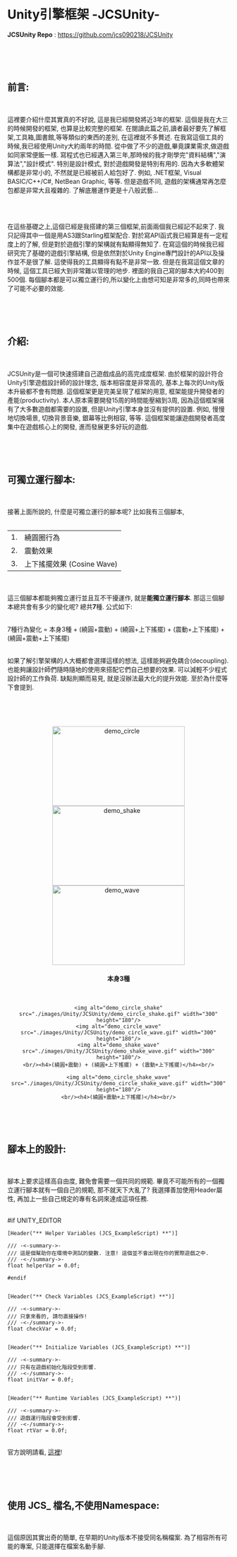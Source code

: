 <div id="content-header">
  <h1>Unity引擎框架 -JCSUnity-</h1>
</div>

<p>
  <b>JCSUnity Repo</b> :
  <a href="https://github.com/jcs090218/JCSUnity">https://github.com/jcs090218/JCSUnity</a>


  <br/><br/><br/>
  <h2>前言:</h2><br/>

  這裡要介紹什麼其實真的不好說, 這是我已經開發將近3年的框架. 這個是我在大三的時候開發的框架, 也算是比較完整的框架. 在閱讀此篇之前,讀者最好要先了解框架,工具箱,圖書館,等等類似的東西的差別, 在這裡就不多贅述. 在我寫這個工具的時候,我已經使用Unity大約兩年的時間. 從中做了不少的遊戲,畢竟課業需求,做遊戲如同家常便飯一樣. 寫程式也已經邁入第三年,那時候的我才剛學完"資料結構","演算法","設計模式". 特別是設計模式, 對於遊戲開發是特別有用的. 因為大多軟體架構都是非常小的, 不然就是已經被前人給包好了. 例如, .NET框架, Visual BASIC/C++/C#, NetBean Graphic, 等等. 但是遊戲不同, 遊戲的架構通常再怎麼包都是非常大且複雜的. 了解底層運作更是十八般武藝...

  <br/><br/>

  在這些基礎之上,這個已經是我搭建的第三個框架,前面兩個我已經記不起來了. 我只記得其中一個是用AS3跟Starling框架配合. 對於寫API函式我已經算是有一定程度上的了解, 但是對於遊戲引擎的架構就有點顯得無知了. 在寫這個的時候我已經研究完了基礎的遊戲引擎結構, 但是依然對於Unity Engine專門設計的API以及操作並不是很了解. 這使得我的工具顯得有點不是非常一致. 但是在我寫這個文章的時候, 這個工具已經大到非常難以管理的地步. 裡面的我自己寫的腳本大約400到500個. 每個腳本都是可以獨立運行的,所以變化上由想可知是非常多的,同時也帶來了可能不必要的效能.


  <br/><br/><br/>
  <h2>介紹:</h2><br/>

  JCSUnity是一個可快速搭建自己遊戲成品的高完成度框架. 由於框架的設計符合Unity引擎遊戲設計師的設計理念, 版本相容度是非常高的, 基本上每次的Unity版本升級都不會有問題. 這個框架更是完美呈現了框架的用意, 框架能提升開發者的產能(productivity). 本人原本需要開發15周的時間能壓縮到3周, 因為這個框架擁有了大多數遊戲都需要的設置, 但是Unity引擎本身並沒有提供的設置. 例如, 慢慢地切換場景, 切換背景音樂, 銀幕等比例相容, 等等. 這個框架能讓遊戲開發者高度集中在遊戲核心上的開發, 進而發展更多好玩的遊戲.


  <br/><br/><br/>
  <h2>可獨立運行腳本:</h2><br/>

  接著上面所說的, 什麼是可獨立運行的腳本呢? 比如我有三個腳本,
  <br/><br/>

  <table>
    <tr>
      <td>1.</td>
      <td>繞圓圈行為</td>
    </tr>
    <tr>
      <td>2.</td>
      <td>震動效果</td>
    </tr>
    <tr>
      <td>3.</td>
      <td>上下搖擺效果 (Cosine Wave)</td>
    </tr>
  </table>

  <br/><br/>
  這三個腳本都能夠獨立運行並且互不干擾運作, 就是<b>能獨立運行腳本</b>. 那這三個腳本總共會有多少的變化呢? 總共<b>7</b>種. 公式如下:
  <br/><br/>

  <div class="code-block">
    7種行為變化 = 本身3種 +
                 (繞圓+震動) +
                 (繞圓+上下搖擺) +
                 (震動+上下搖擺) +
                 (繞圓+震動+上下搖擺)
  </div>

  <br/>

  如果了解引擎架構的人大概都會選擇這樣的想法, 這樣能夠避免耦合(decoupling). 也能夠讓設計師們隨時隨地的使用來搭配它們自己想要的效果. 可以減輕不少程式設計師的工作負荷. 缺點則顯而易見, 就是沒辦法最大化的提升效能. 至於為什麼等下會提到.

  <br/><br/><br/>

  <div style="text-align: center">
    <img alt="demo_circle" src="./images/Unity/JCSUnity/demo_circle.gif" width="300" height="180"/>
    <img alt="demo_shake" src="./images/Unity/JCSUnity/demo_shake.gif" width="300" height="180"/>
    <img alt="demo_wave" src="./images/Unity/JCSUnity/demo_wave.gif" width="300" height="180"/>
    <h4>本身3種</h4><br/>

    <img alt="demo_circle_shake" src="./images/Unity/JCSUnity/demo_circle_shake.gif" width="300" height="180"/>
    <img alt="demo_circle_wave" src="./images/Unity/JCSUnity/demo_circle_wave.gif" width="300" height="180"/>
    <img alt="demo_shake_wave" src="./images/Unity/JCSUnity/demo_shake_wave.gif" width="300" height="180"/>
    <br/><h4>(繞圓+震動) + (繞圓+上下搖擺) + (震動+上下搖擺)</h4><br/>

    <img alt="demo_circle_shake_wave" src="./images/Unity/JCSUnity/demo_circle_shake_wave.gif" width="300" height="180"/>
    <br/><h4>(繞圓+震動+上下搖擺)</h4><br/>
  </div>


  <br/><br/><br/>
  <h2>腳本上的設計:</h2><br/>

  腳本上要求這樣高自由度, 難免會需要一個共同的規範. 畢竟不可能所有的一個獨立運行腳本就有一個自己的規範, 那不就天下大亂了? 我選擇善加使用Header屬性, 再加上一些自己規定的專有名詞來達成這項任務.
  <br/><br/>

  <div class="code-block">
    #if UNITY_EDITOR

    [Header("** Helper Variables (JCS_ExampleScript) **")]

    /// -<-summary->-
    /// 這是個幫助你在環境中測試的變數. 注意! 這個並不會出現在你的實際遊戲之中.
    /// -<-/summary->-
    float helperVar = 0.0f;

    #endif


    [Header("** Check Variables (JCS_ExampleScript) **")]

    /// -<-summary->-
    /// 只拿來看的, 請勿直接操作!
    /// -<-/summary->-
    float checkVar = 0.0f;


    [Header("** Initialize Variables (JCS_ExampleScript) **")]

    /// -<-summary->-
    /// 只有在遊戲初始化階段受到影響.
    /// -<-/summary->-
    float initVar = 0.0f;


    [Header("** Runtime Variables (JCS_ExampleScript) **")]

    /// -<-summary->-
    /// 遊戲運行階段會受到影響.
    /// -<-/summary->-
    float rtVar = 0.0f;
  </div>

  <br/>
  官方說明請看,
  <a href="http://www.jcs-profile.com:3001/Manual/index.html?page=Naming_sp_Manual" target="_blank">這裡</a>!


  <br/><br/><br/>
  <h2>使用 JCS_ 檔名,不使用Namespace:</h2><br/>

  這個原因其實出奇的簡單, 在早期的Unity版本不接受同名稱檔案. 為了相容所有可能的專案, 只能選擇在檔案名動手腳.<br/>


</p>
